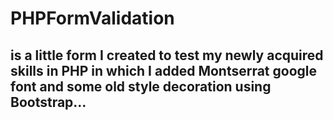 # PHPFormValidation
## is a little form I created to test my newly acquired skills in PHP in which I added Montserrat google font and some old style decoration using Bootstrap...
